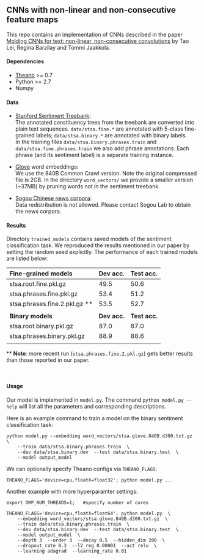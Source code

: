 ## CNNs with non-linear and non-consecutive feature maps



This repo contains an implementation of CNNs described in the paper [Molding CNNs for text: non-linear, non-consecutive convolutions](http://arxiv.org/abs/1508.04112) by Tao Lei, Regina Barzilay and Tommi Jaakkola.



#### Dependencies

 * [Theano](http://deeplearning.net/software/theano/) >= 0.7
 * Python >= 2.7
 * Numpy



#### Data
 
 * [Stanford Sentiment Treebank](http://nlp.stanford.edu/sentiment/index.html): <br>
  The annotated constituency trees from the treebank are converted into plain text sequences. `data/stsa.fine.*` are annotated with 5-class fine-grained labels; `data/stsa.binary.*` are annotated with binary labels. <br>
  In the training files `data/stsa.binary.phrases.train` and `data/stsa.fine.phrases.train` we also add phrase annotations. Each phrase (and its sentiment label) is a separate training instance.

 * [Glove](http://nlp.stanford.edu/projects/glove/) word embeddings: <br>
  We use the 840B Common Crawl version. Note the original compressed file is 2GB. In the directory `word_vectors/` we provide a smaller version (~37MB) by pruning words not in the sentiment treebank.

 * [Sogou Chinese news corpora](http://www.sogou.com/labs/dl/c.html): <br>
  Data redistribution is not allowed. Please contact Sogou Lab to obtain the news corpora.


#### Results

Directory `trained_models` contains saved models of the sentiment classification task. We reproduced the results mentioned in our paper by setting the random seed explicitly. The performance of each trained models are listed below:  

Fine-grained models  |  Dev acc.  |  Test acc. 
:--- | --- | ---
stsa.root.fine.pkl.gz  |  49.5  | 50.6 
stsa.phrases.fine.pkl.gz  |  53.4  | 51.2  
stsa.phrases.fine.2.pkl.gz **  |  53.5  |  52.7
| |
**Binary models**  |  **Dev acc.**  |  **Test acc.**
stsa.root.binary.pkl.gz  |  87.0  |  87.0
stsa.phrases.binary.pkl.gz  |  88.9  |  88.6
| |
** **Note**: more recent run (`stsa.phrases.fine.2.pkl.gz`) gets better results than those reported in our paper.

<br>

#### Usage

Our model is implemented in `model.py`. The command `python model.py --help` will list all the parameters and corresponding descriptions.

Here is an example command to train a model on the binary sentiment classification task:
```
python model.py --embedding word_vectors/stsa.glove.840B.d300.txt.gz  \
    --train data/stsa.binary.phrases.train  \
    --dev data/stsa.binary.dev  --test data/stsa.binary.test  \
    --model output_model
```

We can optionally specify Theano configs via `THEANO_FLAGS`:
```
THEANO_FLAGS='device=cpu,floatX=float32'; python model.py ...
```

Another example with more hyperparamter settings:
```
export OMP_NUM_THREADS=1;   #specify number of cores 

THEANO_FLAGS='device=cpu,floatX=float64'; python model.py  \
    --embedding word_vectors/stsa.glove.840B.d300.txt.gz  \
    --train data/stsa.binary.phrases.train  \
    --dev data/stsa.binary.dev  --test data/stsa.binary.test  \
    --model output_model  \
    --depth 3  --order 3  --decay 0.5  --hidden_dim 200  \
    --dropout_rate 0.3  --l2_reg 0.00001  --act relu  \
    --learning adagrad  --learning_rate 0.01
```
